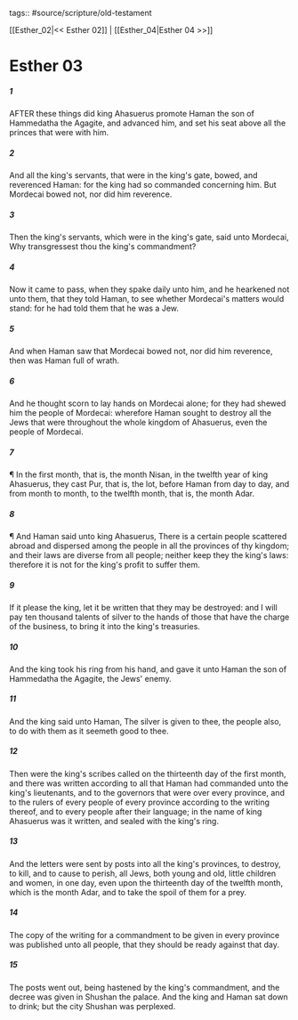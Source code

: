 tags:: #source/scripture/old-testament

[[Esther_02|<< Esther 02]] | [[Esther_04|Esther 04 >>]]

# Esther 03

##### 1

AFTER these things did king Ahasuerus promote Haman the son of Hammedatha the Agagite, and advanced him, and set his seat above all the princes that were with him.

##### 2

And all the king's servants, that were in the king's gate, bowed, and reverenced Haman: for the king had so commanded concerning him. But Mordecai bowed not, nor did him reverence.

##### 3

Then the king's servants, which were in the king's gate, said unto Mordecai, Why transgressest thou the king's commandment?

##### 4

Now it came to pass, when they spake daily unto him, and he hearkened not unto them, that they told Haman, to see whether Mordecai's matters would stand: for he had told them that he was a Jew.

##### 5

And when Haman saw that Mordecai bowed not, nor did him reverence, then was Haman full of wrath.

##### 6

And he thought scorn to lay hands on Mordecai alone; for they had shewed him the people of Mordecai: wherefore Haman sought to destroy all the Jews that were throughout the whole kingdom of Ahasuerus, even the people of Mordecai.

##### 7

¶ In the first month, that is, the month Nisan, in the twelfth year of king Ahasuerus, they cast Pur, that is, the lot, before Haman from day to day, and from month to month, to the twelfth month, that is, the month Adar.

##### 8

¶ And Haman said unto king Ahasuerus, There is a certain people scattered abroad and dispersed among the people in all the provinces of thy kingdom; and their laws are diverse from all people; neither keep they the king's laws: therefore it is not for the king's profit to suffer them.

##### 9

If it please the king, let it be written that they may be destroyed: and I will pay ten thousand talents of silver to the hands of those that have the charge of the business, to bring it into the king's treasuries.

##### 10

And the king took his ring from his hand, and gave it unto Haman the son of Hammedatha the Agagite, the Jews' enemy.

##### 11

And the king said unto Haman, The silver is given to thee, the people also, to do with them as it seemeth good to thee.

##### 12

Then were the king's scribes called on the thirteenth day of the first month, and there was written according to all that Haman had commanded unto the king's lieutenants, and to the governors that were over every province, and to the rulers of every people of every province according to the writing thereof, and to every people after their language; in the name of king Ahasuerus was it written, and sealed with the king's ring.

##### 13

And the letters were sent by posts into all the king's provinces, to destroy, to kill, and to cause to perish, all Jews, both young and old, little children and women, in one day, even upon the thirteenth day of the twelfth month, which is the month Adar, and to take the spoil of them for a prey.

##### 14

The copy of the writing for a commandment to be given in every province was published unto all people, that they should be ready against that day.

##### 15

The posts went out, being hastened by the king's commandment, and the decree was given in Shushan the palace. And the king and Haman sat down to drink; but the city Shushan was perplexed.
